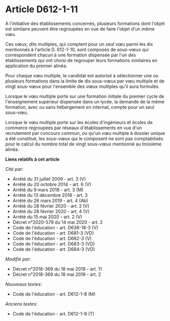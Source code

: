 # Article D612-1-11

A l'initiative des établissements concernés, plusieurs formations dont l'objet est similaire peuvent être regroupées en vue
de faire l'objet d'un même vœu.

Ces vœux, dits multiples, qui comptent pour un seul vœu parmi les dix mentionnés à l'article D. 612-1-10, sont composés de
sous-vœux qui correspondent chacun à une formation dispensée par l'un des établissements qui ont choisi de regrouper leurs
formations similaires en application du premier alinéa.

Pour chaque vœu multiple, le candidat est autorisé à sélectionner une ou plusieurs formations dans la limite de dix sous-vœux
par vœu multiple et de vingt sous-vœux pour l'ensemble des vœux multiples qu'il aura formulés.

Lorsque le vœu multiple porte sur une formation initiale du premier cycle de l'enseignement supérieur dispensée dans un
lycée, la demande de la même formation, avec ou sans hébergement en internat, compte pour un seul sous-vœu.

Lorsque le vœu multiple porte sur les écoles d'ingénieurs et écoles de commerce regroupées par réseaux d'établissements en
vue d'un recrutement par concours commun, ou qu'un vœu multiple à dossier unique a été constitué, les sous-vœux qui le
composent ne sont pas comptabilisés pour le calcul du nombre total de vingt sous-vœux mentionné au troisième alinéa.

**Liens relatifs à cet article**

_Cité par_:

  - Arrêté du 31 juillet 2009 - art. 3 (V)
  - Arrêté du 20 octobre 2014 - art. 6 (V)
  - Arrêté du 9 mars 2018 - art. 3 (M)
  - Arrêté du 13 décembre 2018 - art. 3
  - Arrêté du 26 mars 2019 - art. 4 (Ab)
  - Arrêté du 28 février 2020 - art. 2 (V)
  - Arrêté du 28 février 2020 - art. 4 (V)
  - Arrêté du 15 mai 2020 - art. 2 (V)
  - Décret n°2020-579 du 14 mai 2020 - art. 2
  - Code de l'éducation - art. D636-18-3 (V)
  - Code de l'éducation - art. D681-3 (VD)
  - Code de l'éducation - art. D682-3 (V)
  - Code de l'éducation - art. D683-3 (VD)
  - Code de l'éducation - art. D684-3 (VD)

_Modifié par_:

  - Décret n°2018-369 du 18 mai 2018 - art. 11
  - Décret n°2018-369 du 18 mai 2018 - art. 2

_Nouveaux textes_:

  - Code de l'éducation - art. D612-1-8 (M)

_Anciens textes_:

  - Code de l'éducation - art. D612-1-9 (T)
